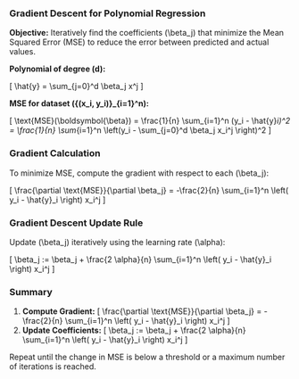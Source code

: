 ### Gradient Descent for Polynomial Regression

**Objective:** Iteratively find the coefficients \(\beta_j\) that minimize the Mean Squared Error (MSE) to reduce the error between predicted and actual values.

**Polynomial of degree \(d\):**

\[
\hat{y} = \sum_{j=0}^d \beta_j x^j
\]

**MSE for dataset \(\{(x_i, y_i)\}_{i=1}^n\):**

\[
\text{MSE}(\boldsymbol{\beta}) = \frac{1}{n} \sum_{i=1}^n (y_i - \hat{y}_i)^2 = \frac{1}{n} \sum_{i=1}^n \left(y_i - \sum_{j=0}^d \beta_j x_i^j \right)^2
\]

### Gradient Calculation

To minimize MSE, compute the gradient with respect to each \(\beta_j\):

\[
\frac{\partial \text{MSE}}{\partial \beta_j} = -\frac{2}{n} \sum_{i=1}^n \left( y_i - \hat{y}_i \right) x_i^j
\]

### Gradient Descent Update Rule

Update \(\beta_j\) iteratively using the learning rate \(\alpha\):

\[
\beta_j := \beta_j + \frac{2 \alpha}{n} \sum_{i=1}^n \left( y_i - \hat{y}_i \right) x_i^j
\]

### Summary

1. **Compute Gradient:** 
   \[
   \frac{\partial \text{MSE}}{\partial \beta_j} = -\frac{2}{n} \sum_{i=1}^n \left( y_i - \hat{y}_i \right) x_i^j
   \]
2. **Update Coefficients:** 
   \[
   \beta_j := \beta_j + \frac{2 \alpha}{n} \sum_{i=1}^n \left( y_i - \hat{y}_i \right) x_i^j
   \]

Repeat until the change in MSE is below a threshold or a maximum number of iterations is reached.